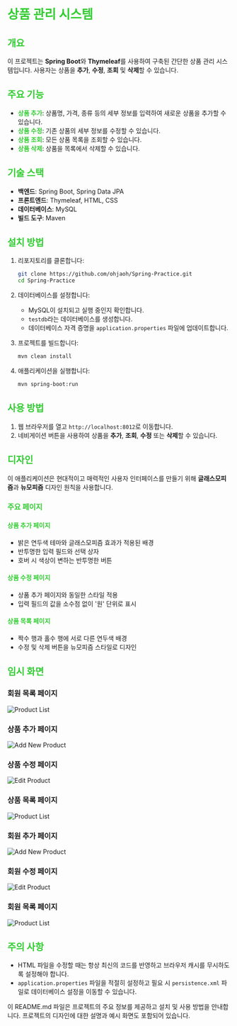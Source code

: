 # <span style="color:#32cd32">상품 관리 시스템</span>

## <span style="color:#32cd32">개요</span>

이 프로젝트는 **Spring Boot**와 **Thymeleaf**를 사용하여 구축된 간단한 상품 관리 시스템입니다. 사용자는 상품을 **추가**, **수정**, **조회** 및 **삭제**할 수 있습니다.

## <span style="color:#32cd32">주요 기능</span>

- **<span style="color:#32cd32">상품 추가</span>**: 상품명, 가격, 종류 등의 세부 정보를 입력하여 새로운 상품을 추가할 수 있습니다.
- **<span style="color:#32cd32">상품 수정</span>**: 기존 상품의 세부 정보를 수정할 수 있습니다.
- **<span style="color:#32cd32">상품 조회</span>**: 모든 상품 목록을 조회할 수 있습니다.
- **<span style="color:#32cd32">상품 삭제</span>**: 상품을 목록에서 삭제할 수 있습니다.

## <span style="color:#32cd32">기술 스택</span>

- **백엔드**: Spring Boot, Spring Data JPA
- **프론트엔드**: Thymeleaf, HTML, CSS
- **데이터베이스**: MySQL
- **빌드 도구**: Maven

## <span style="color:#32cd32">설치 방법</span>

1. 리포지토리를 클론합니다:
    ```bash
    git clone https://github.com/ohjaoh/Spring-Practice.git
    cd Spring-Practice
    ```

2. 데이터베이스를 설정합니다:
    - MySQL이 설치되고 실행 중인지 확인합니다.
    - `testdb`라는 데이터베이스를 생성합니다.
    - 데이터베이스 자격 증명을 `application.properties` 파일에 업데이트합니다.

3. 프로젝트를 빌드합니다:
    ```bash
    mvn clean install
    ```

4. 애플리케이션을 실행합니다:
    ```bash
    mvn spring-boot:run
    ```

## <span style="color:#32cd32">사용 방법</span>

1. 웹 브라우저를 열고 `http://localhost:8012`로 이동합니다.
2. 네비게이션 버튼을 사용하여 상품을 **추가**, **조회**, **수정** 또는 **삭제**할 수 있습니다.

## <span style="color:#32cd32">디자인</span>

이 애플리케이션은 현대적이고 매력적인 사용자 인터페이스를 만들기 위해 **글래스모피즘**과 **뉴모피즘** 디자인 원칙을 사용합니다.

### <span style="color:#32cd32">주요 페이지</span>

#### <span style="color:#32cd32">상품 추가 페이지</span>

- 밝은 연두색 테마와 글래스모피즘 효과가 적용된 배경
- 반투명한 입력 필드와 선택 상자
- 호버 시 색상이 변하는 반투명한 버튼

#### <span style="color:#32cd32">상품 수정 페이지</span>

- 상품 추가 페이지와 동일한 스타일 적용
- 입력 필드의 값을 소수점 없이 '원' 단위로 표시

#### <span style="color:#32cd32">상품 목록 페이지</span>

- 짝수 행과 홀수 행에 서로 다른 연두색 배경
- 수정 및 삭제 버튼을 뉴모피즘 스타일로 디자인

## <span style="color:#32cd32">임시 화면</span>

### 회원 목록 페이지
![Product List](images/login.png)

### 상품 추가 페이지
![Add New Product](images/product-add.png)

### 상품 수정 페이지
![Edit Product](images/product-edit.png)

### 상품 목록 페이지
![Product List](images/product-list.png)

### 회원 추가 페이지
![Add New Product](images/member-add.png)

### 회원 수정 페이지
![Edit Product](images/member-edit.png)

### 회원 목록 페이지
![Product List](images/member-list.png)

## <span style="color:#32cd32">주의 사항</span>

- HTML 파일을 수정할 때는 항상 최신의 코드를 반영하고 브라우저 캐시를 무시하도록 설정해야 합니다.
- `application.properties` 파일을 적절히 설정하고 필요 시 `persistence.xml` 파일로 데이터베이스 설정을 이동할 수 있습니다.

이 README.md 파일은 프로젝트의 주요 정보를 제공하고 설치 및 사용 방법을 안내합니다. 프로젝트의 디자인에 대한 설명과 예시 화면도 포함되어 있습니다.
